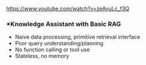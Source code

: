 
https://www.youtube.com/watch?v=zeAyuLc_f3Q


### *Knowledge Assistant with Basic RAG

- Naive data processing, primitive retrieval interface 
- Poor query understanding/planning
- No function calling or tool use
- Stateless, no memory
